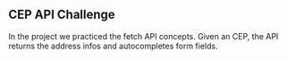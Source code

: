 ## CEP API Challenge

In the project we practiced the fetch API concepts. Given an CEP, the API returns the address infos and autocompletes form fields.
